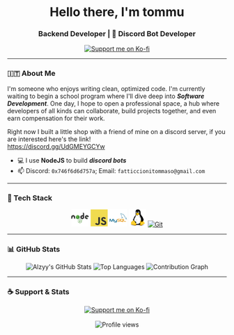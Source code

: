 <h1 align="center">Hello there, I'm tommu</h1>
<h3 align="center">Backend Developer | 🧪 Discord Bot Developer</h3>

<p align="center">
  <a href="https://ko-fi.com/S6S11INWZ6"><img src="https://ko-fi.com/img/githubbutton_sm.svg" alt="Support me on Ko-fi" /></a>
</p>

---

### 🇮🇹 About Me

I'm someone who enjoys writing clean, optimized code. I'm currently waiting to begin a school program where I'll dive deep into ***Software Development***. One day, I hope to open a professional space, a hub where developers of all kinds can collaborate, build projects together, and even earn compensation for their work.

Right now I built a little shop with a friend of mine on a discord server, if you are interested here's the link!
</br>
https://discord.gg/UdGMEYGCYw

- 💻 I use **NodeJS** to build ***discord bots***
- 📫 Discord: `0x746f6d6d757a`; Email: `fatticcionitommaso@gmail.com`

---

### 🔧 Tech Stack

<p align="center">
  <a href="https://nodejs.org" target="_blank"><img src="https://raw.githubusercontent.com/devicons/devicon/master/icons/nodejs/nodejs-original-wordmark.svg" width="40" height="40" alt="Node.js"/></a>
  <a href="https://developer.mozilla.org/en-US/docs/Web/JavaScript" target="_blank"><img src="https://raw.githubusercontent.com/devicons/devicon/master/icons/javascript/javascript-original.svg" width="40" height="40" alt="JavaScript"/></a>
  <a href="https://www.mysql.com/" target="_blank"><img src="https://raw.githubusercontent.com/devicons/devicon/master/icons/mysql/mysql-original-wordmark.svg" width="40" height="40" alt="MySQL"/></a>
  <a href="https://www.linux.org/" target="_blank"><img src="https://raw.githubusercontent.com/devicons/devicon/master/icons/linux/linux-original.svg" width="40" height="40" alt="Linux"/></a>
  <a href="https://git-scm.com/" target="_blank"><img src="https://www.vectorlogo.zone/logos/git-scm/git-scm-icon.svg" width="40" height="40" alt="Git"/></a>
</p>

---

### 📊 GitHub Stats

<p align="center">
  <img src="https://github-readme-stats.vercel.app/api?username=0x746f6d6d757a&show_icons=true&theme=tokyonight&hide_title=true" alt="Alzyy's GitHub Stats" />
  <img src="https://github-readme-stats.vercel.app/api/top-langs/?username=0x746f6d6d757a&layout=compact&theme=tokyonight" alt="Top Languages"/>
  <img src="https://github-readme-activity-graph.vercel.app/graph?username=0x746f6d6d757a&theme=tokyo-night&area=true&hide_border=true" alt="Contribution Graph"/>
</p>

---

### ☕ Support & Stats

<p align="center">
  <a href="https://ko-fi.com/S6S11INWZ6"><img src="https://ko-fi.com/img/githubbutton_sm.svg" alt="Support me on Ko-fi" /></a>
  <br><br>
  <img src="https://komarev.com/ghpvc/?username=tommuz&label=Profile%20views&color=blueviolet&style=flat" alt="Profile views" />
</p>
